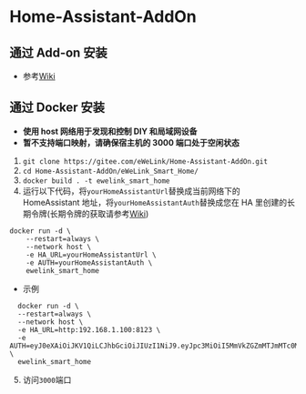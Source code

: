 # Home-Assistant-AddOn

## 通过 Add-on 安装

-   参考[Wiki](https://gitee.com/eWeLink/Home-Assistant-AddOn/wikis/%E4%BD%BF%E7%94%A8%E7%AE%80%E4%BB%8B?sort_id=3862199)

## 通过 Docker 安装

-   **使用 host 网络用于发现和控制 DIY 和局域网设备**
-   **暂不支持端口映射，请确保宿主机的 3000 端口处于空闲状态**

1. `git clone https://gitee.com/eWeLink/Home-Assistant-AddOn.git`
2. `cd Home-Assistant-AddOn/eWeLink_Smart_Home/`
3. `docker build . -t ewelink_smart_home`
4. 运行以下代码，将`yourHomeAssistantUrl`替换成当前网络下的 HomeAssistant 地址，将`yourHomeAssistantAuth`替换成您在 HA 里创建的长期令牌(长期令牌的获取请参考[Wiki](https://gitee.com/eWeLink/Home-Assistant-AddOn/wikis/%E4%BD%BF%E7%94%A8%E7%AE%80%E4%BB%8B?sort_id=3862199))

```
docker run -d \
    --restart=always \
    --network host \
    -e HA_URL=yourHomeAssistantUrl \
    -e AUTH=yourHomeAssistantAuth \
    ewelink_smart_home
```

-   示例

```
  docker run -d \
  --restart=always \
  --network host \
  -e HA_URL=http:192.168.1.100:8123 \
  -e AUTH=eyJ0eXAiOiJKV1QiLCJhbGciOiJIUzI1NiJ9.eyJpc3MiOiI5MmVkZGZmMTJmMTc0MjQ4OWE1M2Y2ODVjODJlY2VlOSIsImlhdCI6MTYyMDI5NDQyOCwiZXhwIjoxOTM1NjU0NDI4fQ.pxKG_279342fHVPd4F1IvsYgZLHlkVINoFyWgcNDwaQ \
  ewelink_smart_home
```

5. 访问`3000`端口
